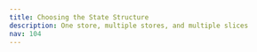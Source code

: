 ```yaml
---
title: Choosing the State Structure
description: One store, multiple stores, and multiple slices
nav: 104
---
```

